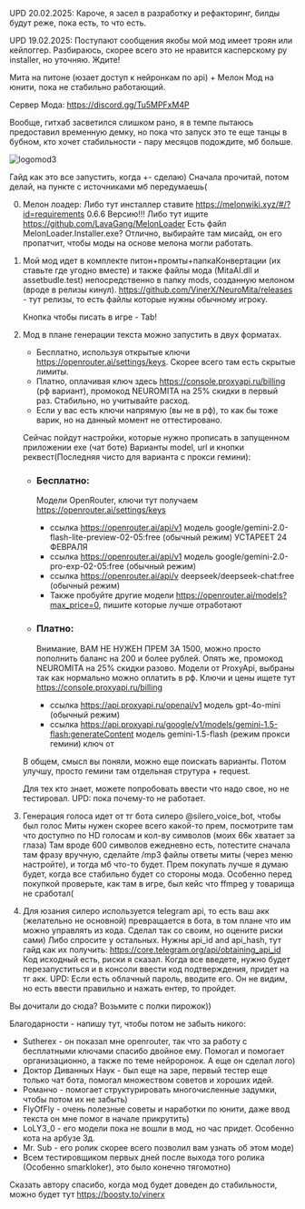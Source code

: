 UPD 20.02.2025: Кароче, я засел в разработку и рефакторинг, билды будут реже, пока есть, то что есть.

UPD 19.02.2025: Поступают сообщения якобы мой мод имеет троян или кейлоггер. Разбираюсь, скорее всего это не нравится касперскому py installer, но уточняю. Ждите!





Мита на питоне (юзает доступ к нейронкам по api) + Мелон Мод на юнити, пока не стабильно работающий.

Сервер Мода: https://discord.gg/Tu5MPFxM4P

Вообще, гитхаб засветился слишком рано, я в темпе пытаюсь предоставил временную демку, но пока что запуск это те еще танцы в бубном, кто хочет стабильности - пару месяцов подождите, мб больше.

![logomod3](https://github.com/user-attachments/assets/aea3ec44-c203-4d4a-a405-a09191188464)

Гайд как это все запустить, когда +- сделаю)
Сначала прочитай, потом делай, на пункте с источниками мб передумаешь(

0) Мелон лоадер:
Либо тут инсталлер ставите https://melonwiki.xyz/#/?id=requirements 0.6.6 Версию!!!
Либо тут ищите https://github.com/LavaGang/MelonLoader
Есть файл MelonLoader.Installer.exe?
Отлично, выбирайте там мисайд, он его пропатчит, чтобы моды на основе мелона могли работать.

1) Мой мод идет в комплекте питон+промты+папкаКонвертации (их ставьте где угодно вместе) и также файлы мода (MitaAI.dll и assetbudle.test) непосредственно в папку mods, 
созданную мелоном (вроде в релизы кинул).
https://github.com/VinerX/NeuroMita/releases - тут релизы, то есть файлы которые нужны обычному игроку.

   Кнопка чтобы писать в игре - Tab!

2) Мод в плане генерации текста можно запустить в двух форматах.
   
   - Бесплатно, используя открытые ключи https://openrouter.ai/settings/keys. Скорее всего там есть скрытые лимиты.
   - Платно, оплачивая ключ здесь https://console.proxyapi.ru/billing (рф вариант), промокод NEUROMITA на 25% скидки в первый раз. Стабильно, но учитывайте расход.
   - Если у вас есть ключи напрямую (вы не в рф), то как бы тоже варик, но на данный момент не оттестировано.
   
   Сейчас пойдут настройки, которые нужно прописать в запущенном приложении exe (чат боте)
   Варианты model, url и кнопки реквест(Последняя чисто для варианта с прокси гемини):
   
   - ### Бесплатно:
      Модели OpenRouter, ключи тут получаем https://openrouter.ai/settings/keys
      - ссылка https://openrouter.ai/api/v1 модель google/gemini-2.0-flash-lite-preview-02-05:free (обычный режим) УСТАРЕЕТ 24 ФЕВРАЛЯ
      - ссылка https://openrouter.ai/api/v1 модель google/gemini-2.0-pro-exp-02-05:free (обычный режим)
      - ссылка https://openrouter.ai/api/v deepseek/deepseek-chat:free (обычный режим)
      - Также пробуйте другие модели https://openrouter.ai/models?max_price=0, пишите которые лучше отработают
   
   - ### Платно: 
      Внимание, ВАМ НЕ НУЖЕН ПРЕМ ЗА 1500, можно просто пополнить баланс на 200 и более рублей. Опять же, промокод NEUROMITA на 25% скидки разово. 
      Модели от ProxyApi, выбраны так как нормально можно оплатить в рф. Ключи и цены ищете тут https://console.proxyapi.ru/billing
      - ссылка https://api.proxyapi.ru/openai/v1 модель gpt-4o-mini (обычный режим)
      - ссылка https://api.proxyapi.ru/google/v1/models/gemini-1.5-flash:generateContent модель gemini-1.5-flash (режим прокси гемини) ключ от
   
   В общем, смысл вы поняли, можно еще поискать варианты. Потом улучшу, просто гемини там отдельная струтура + request.

   Для тех кто знает, можете попробовать ввести что надо свое, но не тестировал. UPD: пока почему-то не работает.

4) Генерация голоса идет от тг бота силеро @silero_voice_bot, чтобы был голос Миты нужен скорее всего какой-то прем, посмотрите там что доступно по HD голосам и кол-ву символов (моих 66к хватает за глаза)
Там вроде 600 символов ежедневно есть, потестите сначала там фразу вручную, сделайте /mp3 файлы ответы миты (через меню настройте), и тогда мб что-то будет. Прем покупать лучше я думаю будет, когда все стабильно будет со стороны мода.
Особенно перед покупкой проверьте, как там в игре, был кейс что ffmpeg у товарища не сработал(

6) Для юзания силеро используется telegram api, то есть ваш акк (желательно не основной) превращается в бота, в том плане что им можно управлять из кода. Сделал так со своим, но оцените риски сами) Либо спросите у остальных.
Нужны api_id and api_hash, тут гайд как их получить: https://core.telegram.org/api/obtaining_api_id
Код исходный есть, риски я сказал. 
Когда все введете, нужно будет перезапуститься и в консоли ввести код подтверждения, придет на тг акк.
UPD: Если есть облачный пароль, вводите его. Он не видим, но есть ввести правильно и нажать ентер, то пройдет.







Вы дочитали до сюда? Возьмите с полки пирожок))

Благодарности - напишу тут, чтобы потом не забыть никого:
- Sutherex - он показал мне openrouter, так что за работу с бесплатными ключами спасибо двойное ему. Помогал и помогает организационно, а также по теме нейроронок. А еще он сделал лого)
- Доктор Диванных Наук - был еще на заре, первый тестер еще только чат бота, помогал множеством советов и хороших идей.
- Романчо - помогает структурировать многочисленные задумки, чтобы потом их не забыть)
- FlyOfFly - очень полезные советы и наработки по юнити, даже ввод текста он мне помог в начале прикрутить)
- LoLY3_0 - его модели пока не вошли в мод, но час придет. Особенно кота на арбузе 3д. 
- Mr. Sub - его ролик скорее всего позволил вам узнать об этом моде) 
- Всем тестировщиком первых дней после выхода того ролика (Особенно smarkloker), это было конечно тягомотно) 

Сказать автору спасибо, когда мод будет доведен до стабильности, можно будет тут https://boosty.to/vinerx
 

